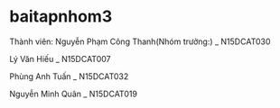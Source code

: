 # baitapnhom3
Thành viên:
Nguyễn Phạm Công Thanh(Nhóm trưởng:) _ N15DCAT030

Lý Văn Hiếu _ N15DCAT007

Phùng Anh Tuấn _ N15DCAT032

Nguyễn Minh Quân _ N15DCAT019

